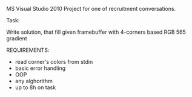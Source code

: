 MS Visual Studio 2010 Project for one of recruitment conversations.

Task:

Write solution, that fill given framebuffer with 4-corners based RGB 565 gradient

REQUIREMENTS:
 * read corner's colors from stdin
 * basic error handling
 * OOP
 * any alghorithm
 * up to 8h on task
